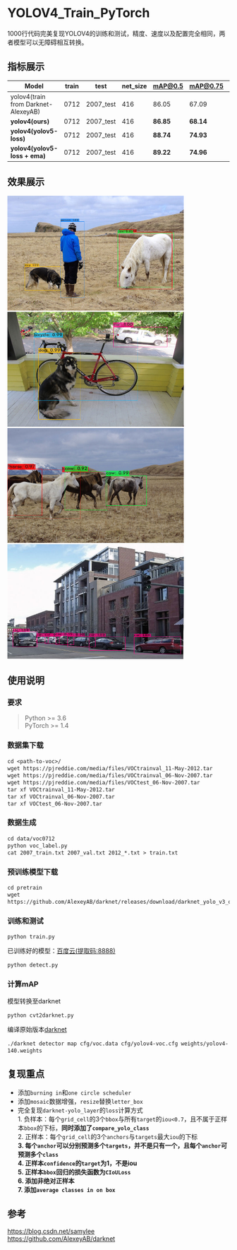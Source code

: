 # YOLOV4_Train_PyTorch
1000行代码完美复现YOLOV4的训练和测试，精度、速度以及配置完全相同，两者模型可以无障碍相互转换。

## 指标展示
|Model| train | test | net_size | mAP@0.5 | mAP@0.75 | FPS |
|-----|------|------|-----|-----|-----|-----|
|yolov4(train from Darknet-AlexeyAB) | 0712 |	2007_test | 416 |	86.05 |	67.09 |	55 |
|**yolov4(ours)** | 0712 |	2007_test | 416 |	**86.85** |	**68.14** |	**55** |
|**yolov4(yolov5-loss)** | 0712 |	2007_test | 416 |	**88.74** |	**74.93** |	**55** |
|**yolov4(yolov5-loss + ema)** | 0712 |	2007_test | 416 |	**89.22** |	**74.96** |	**55** |

## 效果展示
<img src="assets/result1.jpg" width="400" height="260"/>   <img src="assets/result2.jpg" width="400" height="260"/>   
<img src="assets/result3.jpg" width="400" height="260"/>   <img src="assets/result4.jpg" width="400" height="260"/>   

## 使用说明
### 要求
> Python >= 3.6 \
> PyTorch >= 1.4
### 数据集下载
```shell script
cd <path-to-voc>/
wget https://pjreddie.com/media/files/VOCtrainval_11-May-2012.tar
wget https://pjreddie.com/media/files/VOCtrainval_06-Nov-2007.tar
wget https://pjreddie.com/media/files/VOCtest_06-Nov-2007.tar
tar xf VOCtrainval_11-May-2012.tar
tar xf VOCtrainval_06-Nov-2007.tar
tar xf VOCtest_06-Nov-2007.tar
```
### 数据生成
```shell script
cd data/voc0712
python voc_label.py
cat 2007_train.txt 2007_val.txt 2012_*.txt > train.txt
```
### 预训练模型下载
```shell script
cd pretrain
wget https://github.com/AlexeyAB/darknet/releases/download/darknet_yolo_v3_optimal/yolov4.conv.137
```
### 训练和测试
```shell script
python train.py
```
已训练好的模型：[百度云(提取码:8888)](https://pan.baidu.com/s/1_UVJ_XSYfsGFA3GZVZ52Rw)
```shell script
python detect.py
```
### 计算mAP
模型转换至darknet
```shell script
python cvt2darknet.py
```
编译原始版本[darknet](https://github.com/pjreddie/darknet)
```shell script
./darknet detector map cfg/voc.data cfg/yolov4-voc.cfg weights/yolov4-140.weights
```

## 复现重点
- 添加`burning in`和`one circle scheduler`
- 添加`mosaic`数据增强，`resize`替换`letter_box`
- 完全复现`darknet-yolo_layer`的`loss`计算方式
  <br>1. 负样本：每个`grid_cell`的3个`bbox`与所有`target`的`iou<0.7`，且不属于正样本`bbox`的下标，**同时添加了`compare_yolo_class`**
  <br>2. 正样本：每个`grid_cell`的3个`anchors`与`targets`最大`iou`的下标
  <br>**3. 每个`anchor`可以分别预测多个`targets`，并不是只有一个，且每个`anchor`可预测多个`class`**
  <br>**4. 正样本`confidence`的`target`为1，不是iou**
  <br>**5. 正样本`bbox`回归的损失函数为`CIoULoss`**
  <br>**6. 添加非绝对正样本**
  <br>**7. 添加`average classes in on box`**

## 参考
https://blog.csdn.net/samylee  
https://github.com/AlexeyAB/darknet
